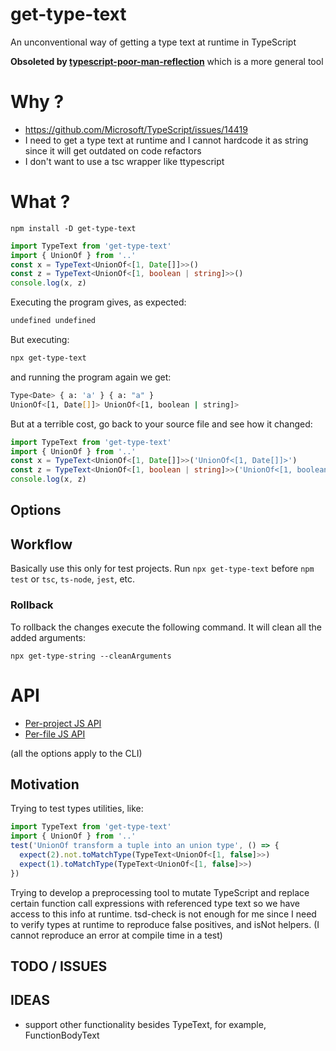 # get-type-text 

An unconventional way of getting a type text at runtime in TypeScript

**Obsoleted by [typescript-poor-man-reflection](https://cancerberosgx.github.io/typescript-poor-man-reflection)** which is a more general tool

# Why ?

 * https://github.com/Microsoft/TypeScript/issues/14419
 * I need to get a type text at runtime and I cannot hardcode it as string since it will get outdated on code refactors
 * I don't want to use a tsc wrapper like ttypescript
 
# What ?

```
npm install -D get-type-text
```

```ts
import TypeText from 'get-type-text'
import { UnionOf } from '..'
const x = TypeText<UnionOf<[1, Date[]]>>()
const z = TypeText<UnionOf<[1, boolean | string]>>()
console.log(x, z)
```

Executing the program gives, as expected:

```sh
undefined undefined
```

But executing:

```sh
npx get-type-text
```

and running the program again we get:

```sh
Type<Date> { a: 'a' } { a: "a" }
UnionOf<[1, Date[]]> UnionOf<[1, boolean | string]>
```

But at a terrible cost, go back to your source file and see how it changed:

```ts
import TypeText from 'get-type-text'
import { UnionOf } from '..'
const x = TypeText<UnionOf<[1, Date[]]>>('UnionOf<[1, Date[]]>')
const z = TypeText<UnionOf<[1, boolean | string]>>('UnionOf<[1, boolean | string]>')
console.log(x, z)
```

## Options


## Workflow

Basically use this only for test projects. Run `npx get-type-text` before `npm test` or `tsc`, `ts-node`, `jest`, etc. 

### Rollback

To rollback the changes execute the following command. It will clean all the added arguments:

```
npx get-type-string --cleanArguments
```

# API

 * [Per-project JS API](api/interfaces/_types_.config.md)
 * [Per-file JS API](api/interfaces/_types_.replacefunctioncallsoptions.md)

(all the options apply to the CLI)


## Motivation

Trying to test types utilities, like:

```ts
import TypeText from 'get-type-text'
import { UnionOf } from '..'
test('UnionOf transform a tuple into an union type', () => {
  expect(2).not.toMatchType(TypeText<UnionOf<[1, false]>>)
  expect(1).toMatchType(TypeText<UnionOf<[1, false]>>)
})
```

Trying to develop a preprocessing tool to mutate TypeScript and replace certain function call expressions with referenced type text so we have access to this info at runtime. tsd-check is not enough for me since I need to verify types at runtime to reproduce false positives, and isNot helpers. (I cannot reproduce an error at compile time in a test)

## TODO / ISSUES


## IDEAS

 * support other functionality besides TypeText, for example, FunctionBodyText